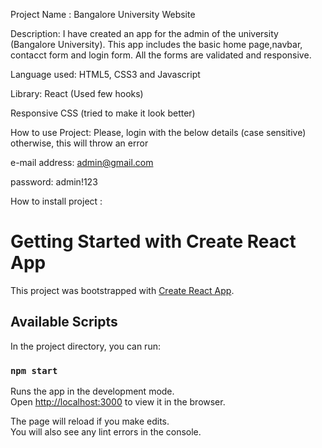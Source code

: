 Project Name : Bangalore University Website

Description: I have created an app for the admin of the university (Bangalore University). This app includes the basic home page,navbar, contacct form and login form. All the forms are validated and responsive.

Language used: HTML5, CSS3 and Javascript 

Library: React (Used few hooks)

Responsive CSS (tried to make it look better)



How to use Project: Please, login with the below details (case sensitive) otherwise, this will throw an error

e-mail address: admin@gmail.com

password: admin!123


How to install project : 

# Getting Started with Create React App

This project was bootstrapped with [Create React App](https://github.com/facebook/create-react-app).

## Available Scripts

In the project directory, you can run:

### `npm start`

Runs the app in the development mode.\
Open [http://localhost:3000](http://localhost:3000) to view it in the browser.

The page will reload if you make edits.\
You will also see any lint errors in the console.




